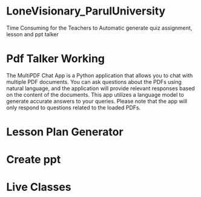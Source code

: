 # LoneVisionary_ParulUniversity
Time Consuming for the Teachers to Automatic generate quiz assignment, lesson and ppt talker

# Pdf Talker Working

The MultiPDF Chat App is a Python application that allows you to chat with multiple PDF documents. You can ask questions about the PDFs using natural language, and the application will provide relevant responses based on the content of the documents. This app utilizes a language model to generate accurate answers to your queries. Please note that the app will only respond to questions related to the loaded PDFs.                                                                                                                        
# Lesson Plan Generator
# Create ppt
# Live Classes
